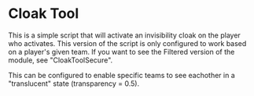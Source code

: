#  Cloak Tool

This is a simple script that will activate an invisibility cloak on the player who activates. This version of the script is only configured to work based on a player's given team. If you want to see the Filtered version of the module, see "CloakToolSecure".

This can  be configured to enable specific teams to see eachother in a "translucent" state (transparency = 0.5).
